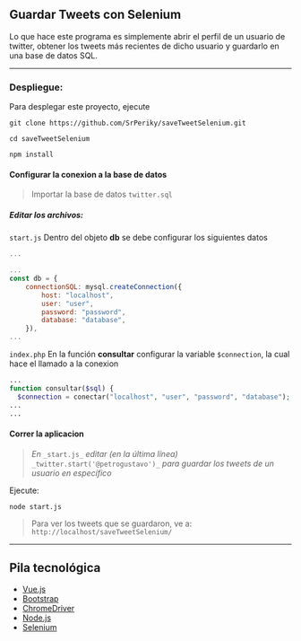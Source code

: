 ## Guardar Tweets con Selenium

Lo que hace este programa es simplemente abrir el perfil de un usuario de twitter, obtener los tweets más recientes de dicho usuario y guardarlo en una base de datos SQL.

---

### Despliegue:

Para desplegar este proyecto, ejecute 

```plaintext
git clone https://github.com/SrPeriky/saveTweetSelenium.git
```

```plaintext
cd saveTweetSelenium
```

```plaintext
npm install
```

#### Configurar la conexion a la base de datos

> Importar la base de datos `twitter.sql`

##### Editar los archivos: 

`start.js` Dentro del objeto **db** se debe configurar los siguientes datos

```javascript
...

...
const db = {
    connectionSQL: mysql.createConnection({
        host: "localhost",
        user: "user",
        password: "password",
        database: "database",
    }),
...
```

`index.php` En la función **consultar** configurar la variable `$connection`, la cual hace el llamado a la conexion  

```php
...
function consultar($sql) {
  $connection = conectar("localhost", "user", "password", "database");
...
...
```

#### Correr la aplicacion 

> _En_ `_start.js_` _editar (en la última línea)_ `_twitter.start('@petrogustavo')_` _para guardar los tweets de un usuario en específico_

Ejecute:

```plaintext
node start.js
```

> Para ver los tweets que se guardaron, ve a: `http://localhost/saveTweetSelenium/`

---

## Pila tecnológica

*   [Vue.js](https://vuejs.org/)
*   [Bootstrap](https://getbootstrap.com/)
*   [ChromeDriver](https://chromedriver.chromium.org/)
*   [Node.js](https://nodejs.org/es/)
*   [Selenium](https://www.selenium.dev/)